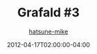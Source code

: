 ---
title: "Grafald #3"
type: "image"
date: 2012-04-17T02:00:00-04:00
draft: false
categories: ["Grafald"]
image_path: "../img/2012/3.png"
alt_text: ""
is_subpage: true
author: "[hatsune-mike](https://cohost.org/hatsune-mike)"
---